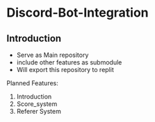 # Discord-Bot-Integration

## Introduction 
* Serve as Main repository
* include other features as submodule
* Will export this repository to replit

Planned Features:
1. Introduction 
2. Score_system
3. Referer System




